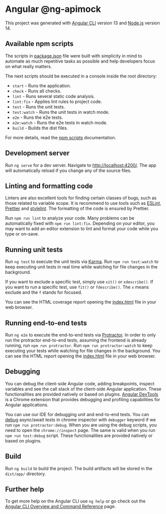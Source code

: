 # Angular @ng-apimock

This project was generated with [Angular CLI](https://github.com/angular/angular-cli) version 13 and [Node.js](https://nodejs.org/en/about/releases) version 14.

## Available npm scripts

The scripts in [package.json](package.json) file were built with simplicity in mind to automate as much repetitive tasks as possible and help developers focus on what really matters.

The next scripts should be executed in a console inside the root directory:

- `start` - Runs the application.
- `check` - Runs all checks.
- `lint` - Runs several static code analysis.
- `lint:fix` - Applies lint rules to project code.
- `test` - Runs the unit tests.
- `test:watch` - Runs the unit tests in watch mode.
- `e2e` - Runs the e2e tests.
- `e2e:watch` - Runs the e2e tests in watch mode.
- `build` - Builds the dist files.

For more details, read the [npm scripts](https://docs.npmjs.com/cli/v8/using-npm/scripts) documentation.

## Development server

Run `ng serve` for a dev server. Navigate to <http://localhost:4200/>.
The app will automatically reload if you change any of the source files.

## Linting and formatting code

Linters are also excellent tools for finding certain classes of bugs, such as those related to variable scope.
It is recommend to use tools such as [ESLint](https://eslint.org/), [Prettier](https://prettier.io/) and [stylelint](https://stylelint.io/).
The formatting of the code is ensured by Prettier.

Run `npm run lint` to analyze your code.
Many problems can be automatically fixed with `npm run lint:fix`.
Depending on your editor, you may want to add an editor extension to lint and format your code while you type or on-save.

## Running unit tests

Run `ng test` to execute the unit tests via [Karma](https://karma-runner.github.io).
Run `npm run test:watch` to keep executing unit tests in real time while watching for file changes in the background.

If you want to exclude a specific test, simply use `xit()` or `xdescribe()`.
If you want to run a specific test, use `fit()` or `fdescribe()`.
The `x` means exclude and the `f` stands for focused.

You can see the HTML coverage report opening the [index.html](dist/coverage/index.html) file in your web browser.

## Running end-to-end tests

Run `ng e2e` to execute the end-to-end tests via [Protractor](http://www.protractortest.org/).
In order to only run the protractor end-to-end tests, assuming the frontend is already running, run `npm run protractor`.
Run `npm run protractor:watch` to keep executing your tests while watching for file changes in the background.
You can see the HTML report opening the [index.html](dist/e2e/index.html) file in your web browser.

## Debugging

You can debug the client-side Angular code, adding breakpoints, inspect variables and see the call stack of the client-side Angular application.
These functionalities are provided natively or based on plugins.
[Angular DevTools](https://angular.io/guide/devtools/) is a Chrome extension that provides debugging and profiling capabilities for Angular applications.

You can use our IDE for debugging unit and end-to-end tests.
You can [debug](https://www.protractortest.org/#/debugging) async/await tests in chrome inspector with `debugger` keyword if we run `npm run protractor:debug`.
When you are using the debug scripts, you need to open the `chrome://inspect` page.
The same is valid when you run `npm run test:debug` script.
These functionalities are provided natively or based on plugins.

## Build

Run `ng build` to build the project. The build artifacts will be stored in the `dist/app/` directory.

## Further help

To get more help on the Angular CLI use `ng help` or go check out the [Angular CLI Overview and Command Reference](https://angular.io/cli) page.
